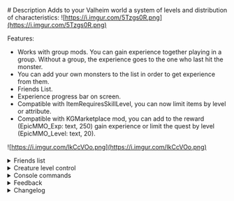 ﻿﻿# Description
Adds to your Valheim world a system of levels and distribution of characteristics:
![https://i.imgur.com/5Tzgs0R.png](https://i.imgur.com/5Tzgs0R.png)

Features:
 - Works with group mods. You can gain experience together playing in a group. Without a group, the experience goes to the one who last hit the monster.
 - You can add your own monsters to the list in order to get experience from them.
 - Friends List.
 - Experience progress bar on screen.
 - Compatible with ItemRequiresSkillLevel, you can now limit items by level or attribute.
 - Compatible with KGMarketplace mod, you can add to the reward (EpicMMO_Exp: text, 250) gain experience or limit the quest by level (EpicMMO_Level: text, 20).
 
 ![https://i.imgur.com/lkCcVOo.png](https://i.imgur.com/lkCcVOo.png)

<details><summary>Friends list</summary>

Click the plus button at the bottom of the friends bar. Enter your friend's name with a capital letter and send an invitation to become friends.
   ![https://i.imgur.com/rC8RDYe.png](https://i.imgur.com/rC8RDYe.png)
Your friend will receive an invitation. Once accepted, it will appear in your list of friends. You can invite him to the group from the friends panel by clicking the button with the people. 
   ![https://i.imgur.com/W460hdu.png](https://i.imgur.com/W460hdu.png)

# Warning. 
- If your friend is out of the game and you just accepted the invitation then friend will not receive a notification and you will not be added to his list of friends. You will need to re-send an invitation.
- You can not send an invitation to yourself or a friend you already have in your friends. Remove him from your friends list and then send him an invitation if necessary.
- Invitations to friends is not saved after leaving. Accept them before leaving the game. 
</details> 

<details><summary>Creature level control</summary>

Monsters have been added a level.
![https://i.imgur.com/IySsj3j.png](https://i.imgur.com/IySsj3j.png)
You'll get nothing (exp, drop) if monster is higher than your level (your level + additional level from configs), also damage on monster will be lower by multiplied you/monster level percentage (20/50 = 0.4, you'll deal 0.4% of your damage). Such monsters will have a red name.
If you are much stronger than the monster in level, then you will get less experience. Such monsters will have a cyan name color.

All functions can be configured in the configuration.
Also a file with all monsters and level is located in plugin/EpicMMOSystem/MonsterDB_"Version".

Attention!
If you had a previous version of the file, then new fields will be created automatically which you will have to correct for your necessary values. 
If you didn't do anything then just delete file and it will create new one with default values.

</details>


<details><summary>Console commands</summary>

Commands only admin.
 - Set level: epicmmosystem level [value] [name] - if name have space change space on &.
 - Reset points attribute: epicmmosystem reset_points [name] - if name have space change space on &.
</details> 

<details><summary>Feedback</summary>

You can ask questions or suggest ideas in the discord channel [Odin Plus Team](https://discord.gg/uf44CtCm), look for me there under the nickname LambaSun or my [mod branch](https://discord.com/channels/826573164371902465/977656428670111794).
</details> 

<details><summary>Changelog</summary>
 
 - 1.2.4: Fix version check
 - 1.2.3: Add console command and loss exp if dead
 - 1.2.2: Add button for open quest journal (Marketplace) and profession
 - 1.2.1: Fix errors with EAQS
 - 1.2.0: Add friends list
 - 1.1.0: Add creature level control
 - 1.0.1: Fix localization and append english text for config comments.
 - 1.0.0: Release
</details> 
